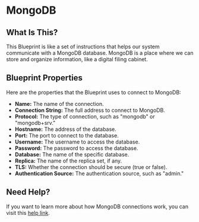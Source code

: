 # MongoDB

## What Is This?

This Blueprint is like a set of instructions that helps our system communicate with a MongoDB database. MongoDB is a place where we can store and organize information, like a digital filing cabinet.

## Blueprint Properties

Here are the properties that the Blueprint uses to connect to MongoDB:

- **Name:** The name of the connection.
- **Connection String:** The full address to connect to MongoDB.
- **Protocol:** The type of connection, such as "mongodb" or "mongodb+srv."
- **Hostname:** The address of the database.
- **Port:** The port to connect to the database.
- **Username:** The username to access the database.
- **Password:** The password to access the database.
- **Database:** The name of the specific database.
- **Replica:** The name of the replica set, if any.
- **TLS:** Whether the connection should be secure (true or false).
- **Authentication Source:** The authentication source, such as "admin."

## Need Help?

If you want to learn more about how MongoDB connections work, you can visit this [help link](https://mongoosejs.com/docs/connections.html).
